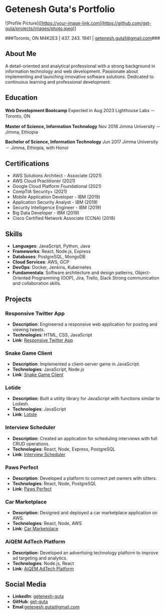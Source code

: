 # Getenesh Guta's Portfolio

![Profile Picture]([https://your-image-link.com](https://github.com/get-guta/projects/images/photo.jpeg)]

###Toronto, ON M4K2E3 | 437. 243. 1941 | getenesh.guta1@gmail.com###

## About Me

A detail-oriented and analytical professional with a strong background in information technology and web development. Passionate about implementing and launching innovative software solutions. Dedicated to continuous learning and professional development.

## Education

**Web Development Bootcamp**
Expected in Aug 2023
Lighthouse Labs － Toronto, ON

**Master of Science, Information Technology**
Nov 2018
Jimma University － Jimma, Ethiopia

**Bachelor of Science, Information Technology**
Jun 2017
Jimma University － Jimma, Ethiopia, with Honor

## Certifications

- AWS Solutions Architect - Associate (2021)
- AWS Cloud Practitioner (2021)
- Google Cloud Platform Foundational (2021)
- CompTIA Security+ (2021)
- Mobile Application Developer - IBM (2019)
- Application Security Analyst - IBM (2019)
- Security Intelligence Engineer - IBM (2019)
- Big Data Developer - IBM (2019)
- Cisco Certified Network Associate (CCNA) (2018)

## Skills

- **Languages**: JavaScript, Python, Java
- **Frameworks**: React, Node.js, Express
- **Databases**: PostgreSQL, MongoDB
- **Cloud Services**: AWS, GCP
- **DevOps**: Docker, Jenkins, Kubernetes
- **Fundamentala**: Software architecture and design patterns, Object-Oriented Programming (OOP), Jira, Trello, Slack Strong communication and collaboration skills.

## Projects

### Responsive Twitter App
- **Description**: Engineered a responsive web application for posting and viewing tweets.
- **Technologies**: HTML, CSS, JavaScript
- **Link**: [Responsive Twitter App](https://github.com/get-guta/tweeter)

### Snake Game Client
- **Description**: Implemented a client-server game in JavaScript.
- **Technologies**: JavaScript, Node.js
- **Link**: [Snake Game Client](https://github.com/get-guta/snake-client)

### Lotide
- **Description**: Built a utility library for JavaScript with functions similar to Lodash.
- **Technologies**: JavaScript
- **Link**: [Lotide](https://github.com/get-guta/lotide)

### Interview Scheduler
- **Description**: Created an application for scheduling interviews with full CRUD operations.
- **Technologies**: React, Node, Express, PostgreSQL
- **Link**: [Interview Scheduler](https://github.com/get-guta/scheduler)

### Paws Perfect
- **Description**: Developed a platform to connect pet owners with sitters.
- **Technologies**: React, Node, PostgreSQL
- **Link**: [Paws Perfect](https://github.com/get-guta/paws-perfect)

### Car Marketplace
- **Description**: Designed and deployed a car marketplace application on AWS.
- **Technologies**: React, Node, AWS
- **Link**: [Car Marketplace](https://github.com/get-guta/cars_marketplace)

### AiQEM AdTech Platform
- **Description**: Developed an advertising technology platform to improve ad targeting and analytics.
- **Technologies**: Node.js, React
- **Link**: [AiQEM AdTech Platform](https://github.com/AiQeM-Tech)

## Social Media

- **LinkedIn**: [getenesh-guta](https://www.linkedin.com/in/getenesh-guta)
- **GitHub**: [get-guta](https://github.com/get-guta)
- **Emal**:[getenesh.guta@gmail.com](#)
